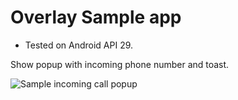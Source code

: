 # Overlay Sample app

- Tested on Android API 29. 

Show popup with incoming phone number and toast.

![Sample incoming call popup](/docs/sample_incoming_call_popup.gif)